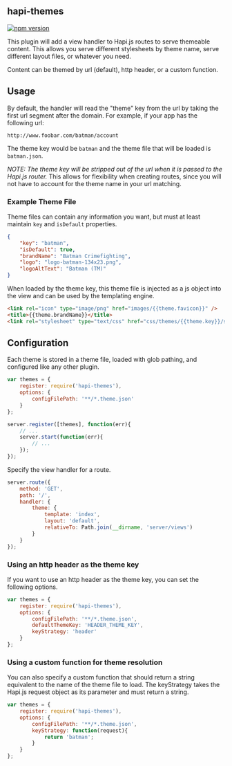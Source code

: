 hapi-themes
-------------

[![npm version](https://badge.fury.io/js/hapi-themes.svg)](https://badge.fury.io/js/hapi-themes)

This plugin will add a view handler to Hapi.js routes to serve themeable content. This allows you serve different stylesheets by theme name, serve different layout files, or whatever you need.

Content can be themed by url (default), http header, or a custom function.

## Usage

By default, the handler will read the "theme" key from the url by taking the first url segment after the domain. For example, if your app has the following url:

```
http://www.foobar.com/batman/account
```

The theme key would be `batman` and the theme file that will be loaded is `batman.json`.

*NOTE: The theme key will be stripped out of the url when it is passed to the Hapi.js router.* This allows for flexibility when creating routes, since you will not have to account for the theme name in your url matching.

### Example Theme File

Theme files can contain any information you want, but must at least maintain `key` and `isDefault` properties.

```json
{
    "key": "batman",
    "isDefault": true,
    "brandName": "Batman Crimefighting",
    "logo": "logo-batman-134x23.png",
    "logoAltText": "Batman (TM)"
}
```

When loaded by the theme key, this theme file is injected as a js object into the view and can be used by the templating engine.

```html
<link rel="icon" type="image/png" href="images/{{theme.favicon}}" />
<title>{{theme.brandName}}</title>
<link rel="stylesheet" type="text/css" href="css/themes/{{theme.key}}/styles.css" />
```

## Configuration

Each theme is stored in a theme file, loaded with glob pathing, and configured like any other plugin.

```js
var themes = {
	register: require('hapi-themes'),
	options: {
		configFilePath: '**/*.theme.json'
	}
};

server.register([themes], function(err){
    // ...
    server.start(function(err){
        // ...    
    });
});
```

Specify the view handler for a route.

```js
server.route({
    method: 'GET',
    path: '/',
    handler: {
        theme: {
            template: 'index',
            layout: 'default',
            relativeTo: Path.join(__dirname, 'server/views')
        }
    }
});
```

### Using an http header as the theme key

If you want to use an http header as the theme key, you can set the following options.

```js
var themes = {
	register: require('hapi-themes'),
	options: {
		configFilePath: '**/*.theme.json',
        defaultThemeKey: 'HEADER_THEME_KEY',
        keyStrategy: 'header'
	}
};
```

### Using a custom function for theme resolution

You can also specify a custom function that should return a string equivalent to the name of the theme file to load. The keyStrategy takes the Hapi.js request object as its parameter and must return a string.

```js
var themes = {
	register: require('hapi-themes'),
	options: {
		configFilePath: '**/*.theme.json',
        keyStrategy: function(request){
            return 'batman';
        }
	}
};
```